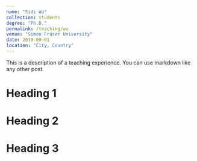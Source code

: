 ```yaml
---
name: "Sidi Wu"
collection: students
degree: "Ph.D."
permalink: /teaching/wu
venue: "Simon Fraser University"
date: 2019-09-01
location: "City, Country"
---
```


This is a description of a teaching experience. You can use markdown like any other post.

Heading 1
======

Heading 2
======

Heading 3
======
